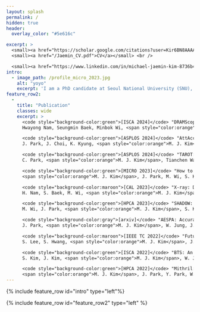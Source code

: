 ```yaml
---
layout: splash
permalink: /
hidden: true
header:
  overlay_color: "#5e616c"

excerpt: >
  <small><a href="https://scholar.google.com/citations?user=Kir6BN8AAAAJ&hl=ko&oi=ao">Google Scholar</a></small> <br />
  <small><a href="/Jaemin_CV.pdf">CV</a></small> <br />

  <small><a href="https://www.linkedin.com/in/michael-jaemin-kim-8736b4211/">LinkedIn</a></small>
intro: 
  - image_path: /profile_micro_2023.jpg
    alt: "yoyo"
    excerpt: 'I am a PhD candidate at Seoul National University (SNU), supervised by Prof. Jung Ho Ahn, and I will be graduating in February 2025. Previously, I was a visiting researcher at the University of Illinois Urbana-Champaign (UIUC) from March 2023 to March 2024, supervised by Prof. Nam Sung Kim. I hold dual nationalities for the USA and South Korea, and I have completed my mandatory military service for South Korea. Before pursuing my PhD, I received a BSE degree in Electrical and Computer Engineering (ECE) from SNU in 2019. <br /> <br /> My research focuses on memory systems, specifically DRAM security, reliability, and performance. I have also contributed to accelerating Fully Homomorphic Encryption (FHE) and improving polynomial approximations for Privacy-Preserving Machine Learning (PPML) based on FHE or Multi-Party Computation (MPC). Recently, I have collaborated on accelerating Large-Language Models (LLMs) using Processing-In-Memory (PIM) architecture. <br /> <br /> <code style="color:gray">(Some TMIs: I love indoor bouldering. I am trying to learn DJ-ing for deep house or minimal techno stuff. Also a huge fan of cinema.)</code>'
feature_row2:
  - 
    title: "Publication"
    classes: wide
    excerpt: >
      <code style="background-color:green">[ISCA 2024]</code> "DRAMScope: Uncovering DRAM Microarchitecture and Characteristics by Issuing Memory Commands", <br />
      Hwayong Nam, Seungmin Baek, Minbok Wi, <span style="color:orange">M. J. Kim</span>, Jaehyun Park, Chihun Song, N. S. Kim, J. Ahn <br /> <br />

      <code style="background-color:green">[ASPLOS 2024]</code> "AttAcc! Unleashing the Power of PIM for Batched Transformer-based Generative Model Inference", <br />
      J. Park, J. Choi, K. Kyung, <span style="color:orange">M. J. Kim</span>, Y. Kwon, N. S. Kim, J. Ahn <br /> <br />

      <code style="background-color:green">[ASPLOS 2024]</code> "TAROT: A CXL SmartNIC-Based Defense Against Multi-bit Errors by Row-Hammer Attacks", <br />
      C. Park, <span style="color:orange">M. J. Kim</span>, Tianchen Wang, Houxiang Ji, Jinghan Huang, Ipoom Jeong, Jaehyun Park, Hwayong Nam, Minbok Wi, J. Ahn, N. S. Kim"TAROT" <br /> <br />

      <code style="background-color:green">[MICRO 2023]</code> "How to Kill the Second Bird with One ECC: The Pursuit of Rowhammer Resilient DRAM", <br /> 
      <span style="color:orange">M. J. Kim</span>, J. Park, M. Wi, S. Ko, J. Park, H. Nam, N. S. Kim, E. Lee, J. Ahn <br /> <br />

      <code style="background-color:maroon">[CAL 2023]</code> "X-ray: Discovering DRAM internal structure and error characteristics by issuing memory commands.", <br />
      H. Nam, S. Baek, M. Wi, <span style="color:orange">M. J. Kim</span>, J. Park, C. Song, N. S. Kim, J. Ahn <br /> <br />

      <code style="background-color:green">[HPCA 2023]</code> "SHADOW: Preventing Row Hammer in DRAM with Intra-Subarray Row Shuffling", <br />
      M. Wi, J. Park, <span style="color:orange">M. J. Kim</span>, S. Ko, N. S. Kim, E. Lee, J. Ahn <br /> <br />

      <code style="background-color:gray">[arxiv]</code> "AESPA: Accuracy Preserving Low-degree Polynomial Activation for Fast Private Inference", <br />
      J. Park, <span style="color:orange">M. J. Kim</span>, W. Jung, J. Ahn <br /> <br />

      <code style="background-color:maroon">[IEEE TC 2022]</code> "Future Scaling of Memory Hierarchy for Tensor Cores and Eliminating Redundant Shared Memory Traffic Using Inter-Warp Multicasting", <br /> 
      S. Lee, S. Hwang, <span style="color:orange">M. J. Kim</span>, J. Choi, and J. Ahn <br /> <br />

      <code style="background-color:green">[ISCA 2022]</code> "BTS: An Accelerator for Bootstrappable Fully Homomorphic Encryption", <br />
      S. Kim, J. Kim, <span style="color:orange">M. J. Kim</span>, W. Jung, M. Rhu, J. Kim, J. Ahn <br /> <br />

      <code style="background-color:green">[HPCA 2022]</code> "Mithril: Cooperative Row Hammer Protection on Commodity DRAM Leveraging Managed Refresh", <br />
      <span style="color:orange">M. J. Kim</span>, J. Park, Y. Park, W. Doh, N. Kim, T. Ham, J. Lee, and J. Ahn <br /> <br />
---
```


{% include feature_row id="intro" type="left"%}

{% include feature_row id="feature_row2" type="left" %}
